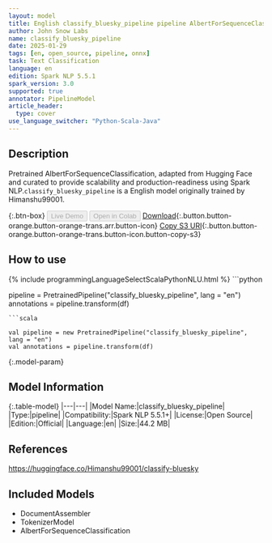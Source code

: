 ```yaml
---
layout: model
title: English classify_bluesky_pipeline pipeline AlbertForSequenceClassification from Himanshu99001
author: John Snow Labs
name: classify_bluesky_pipeline
date: 2025-01-29
tags: [en, open_source, pipeline, onnx]
task: Text Classification
language: en
edition: Spark NLP 5.5.1
spark_version: 3.0
supported: true
annotator: PipelineModel
article_header:
  type: cover
use_language_switcher: "Python-Scala-Java"
---
```


## Description

Pretrained AlbertForSequenceClassification, adapted from Hugging Face and curated to provide scalability and production-readiness using Spark NLP.`classify_bluesky_pipeline` is a English model originally trained by Himanshu99001.

{:.btn-box}
<button class="button button-orange" disabled>Live Demo</button>
<button class="button button-orange" disabled>Open in Colab</button>
[Download](https://s3.amazonaws.com/auxdata.johnsnowlabs.com/public/models/classify_bluesky_pipeline_en_5.5.1_3.0_1738172100362.zip){:.button.button-orange.button-orange-trans.arr.button-icon}
[Copy S3 URI](s3://auxdata.johnsnowlabs.com/public/models/classify_bluesky_pipeline_en_5.5.1_3.0_1738172100362.zip){:.button.button-orange.button-orange-trans.button-icon.button-copy-s3}

## How to use



<div class="tabs-box" markdown="1">
{% include programmingLanguageSelectScalaPythonNLU.html %}
```python

pipeline = PretrainedPipeline("classify_bluesky_pipeline", lang = "en")
annotations =  pipeline.transform(df)   

```
```scala

val pipeline = new PretrainedPipeline("classify_bluesky_pipeline", lang = "en")
val annotations = pipeline.transform(df)

```
</div>

{:.model-param}
## Model Information

{:.table-model}
|---|---|
|Model Name:|classify_bluesky_pipeline|
|Type:|pipeline|
|Compatibility:|Spark NLP 5.5.1+|
|License:|Open Source|
|Edition:|Official|
|Language:|en|
|Size:|44.2 MB|

## References

https://huggingface.co/Himanshu99001/classify-bluesky

## Included Models

- DocumentAssembler
- TokenizerModel
- AlbertForSequenceClassification
